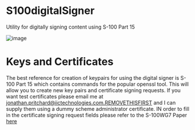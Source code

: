 # S100digitalSigner
Utility for digitally signing content using S-100 Part 15

![image](https://user-images.githubusercontent.com/3368156/222724715-3794a7cf-a52b-48bb-8ba5-618e08a4c4be.png)

# Keys and Certificates
The best reference for creation of keypairs for using the digital signer is S-100 Part 15 which contains commands for the popular openssl tool. This will allow you to create new key pairs and certificate signing requests. If you want test certificates please email me at jonathan.pritchard@iictechnologies.com.REMOVETHISFIRST and I can supply them using a dummy scheme administrator certificate. IN order to fill in the certificate signing request fields please refer to the S-100WG7 Paper  [here](https://iho.int/uploads/user/Services%20and%20Standards/S-100WG/S-100WG7/S100WG7-6.7_2022_EN_Part%2015%20Implementation.pdf)
